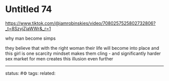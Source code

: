 # Untitled 74
https://www.tiktok.com/@iamrobinskies/video/7080257525802732806?_t=8SzyjZjaWWr&_r=1

why man become simps

they believe that with the right woman their life will become into place
and this girl is one
scarcity mindset makes them cling - and significantly harder sex market for men creates this illusion even further

--- 
status: #⚙️ 
tags: 
related: 
